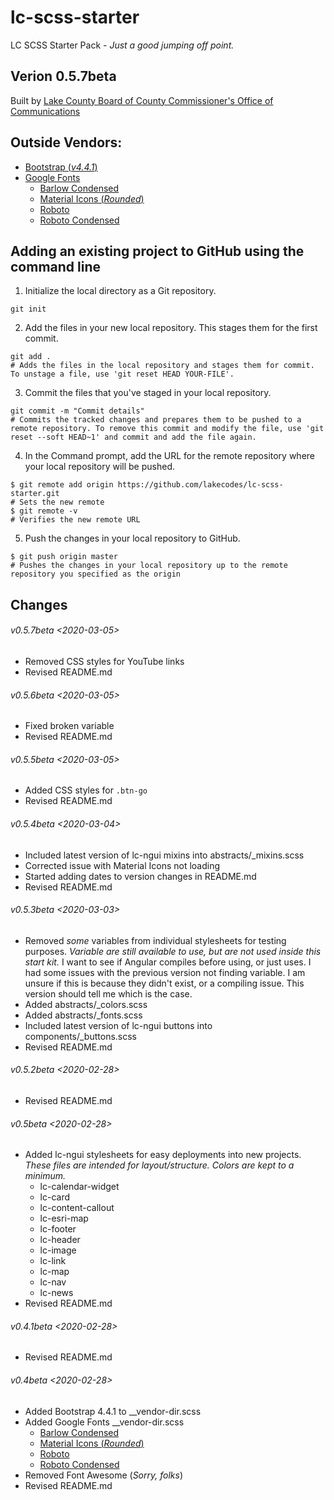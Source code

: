 # lc-scss-starter
LC SCSS Starter Pack - *Just a good jumping off point.*


## Verion 0.5.7beta 
Built by [Lake County Board of County Commissioner's Office of Communications](https://lakecountyfl.gov/offices/communications/)


## Outside Vendors:
- <a href="https://getbootstrap.com/" target="_blank">Bootstrap (*v4.4.1*)</a>
- <a href="https://fonts.google.com/" target="_blank" title="Free fonts from Google">Google Fonts</a>
  - <a href="https://fonts.google.com/specimen/Barlow+Condensed" target="_blank" title="Barlow Condensed">Barlow Condensed</a>
  - <a href="https://material.io/resources/icons/?style=round" target="_blank" title="Material Icons (*Rounded*)">Material Icons (*Rounded*)</a>
  - <a href="https://fonts.google.com/specimen/Roboto" target="_blank" title="Roboto">Roboto</a>
  - <a href="https://fonts.google.com/specimen/Roboto+Condensed" target="_blank" title="Roboto Condensed">Roboto Condensed</a>


## Adding an existing project to GitHub using the command line
1. Initialize the local directory as a Git repository.
```
git init
```
2. Add the files in your new local repository. This stages them for the first commit.
```
git add .
# Adds the files in the local repository and stages them for commit. To unstage a file, use 'git reset HEAD YOUR-FILE'.
```
3. Commit the files that you've staged in your local repository.
```
git commit -m "Commit details"
# Commits the tracked changes and prepares them to be pushed to a remote repository. To remove this commit and modify the file, use 'git reset --soft HEAD~1' and commit and add the file again.
```
4. In the Command prompt, add the URL for the remote repository where your local repository will be pushed.
```
$ git remote add origin https://github.com/lakecodes/lc-scss-starter.git
# Sets the new remote
$ git remote -v
# Verifies the new remote URL
```
5. Push the changes in your local repository to GitHub.
```
$ git push origin master
# Pushes the changes in your local repository up to the remote repository you specified as the origin
```


## Changes
###### v0.5.7beta <2020-03-05>
- Removed CSS styles for YouTube links
- Revised README.md


###### v0.5.6beta <2020-03-05>
- Fixed broken variable
- Revised README.md


###### v0.5.5beta <2020-03-05>
- Added CSS styles for `.btn-go`
- Revised README.md


###### v0.5.4beta <2020-03-04>
- Included latest version of lc-ngui mixins into abstracts/_mixins.scss
- Corrected issue with Material Icons not loading
- Started adding dates to version changes in README.md
- Revised README.md


###### v0.5.3beta <2020-03-03>
- Removed *some* variables from individual stylesheets for testing purposes.  *Variable are still available to use, but are not used inside this start kit.*  I want to see if Angular compiles before using, or just uses.  I had some issues with the previous version not finding variable.  I am unsure if this is because they didn't exist, or a compiling issue.  This version should tell me which is the case.
- Added abstracts/_colors.scss
- Added abstracts/_fonts.scss
- Included latest version of lc-ngui buttons into components/_buttons.scss
- Revised README.md


###### v0.5.2beta <2020-02-28>
- Revised README.md


###### v0.5beta <2020-02-28>
- Added lc-ngui stylesheets for easy deployments into new projects.  *These files are intended for layout/structure.  Colors are kept to a minimum.*
  - lc-calendar-widget
  - lc-card
  - lc-content-callout
  - lc-esri-map
  - lc-footer
  - lc-header
  - lc-image
  - lc-link
  - lc-map 
  - lc-nav
  - lc-news
- Revised README.md


###### v0.4.1beta <2020-02-28>
- Revised README.md


###### v0.4beta <2020-02-28>
- Added Bootstrap 4.4.1 to __vendor-dir.scss
- Added Google Fonts __vendor-dir.scss
  - <a href="https://fonts.google.com/specimen/Barlow+Condensed" target="_blank" title="Barlow Condensed">Barlow Condensed</a>
  - <a href="https://material.io/resources/icons/?style=round" target="_blank" title="Material Icons (*Rounded*)">Material Icons (*Rounded*)</a>
  - <a href="https://fonts.google.com/specimen/Roboto" target="_blank" title="Roboto">Roboto</a>
  - <a href="https://fonts.google.com/specimen/Roboto+Condensed" target="_blank" title="Roboto Condensed">Roboto Condensed</a>
- Removed Font Awesome (*Sorry, folks*)
- Revised README.md